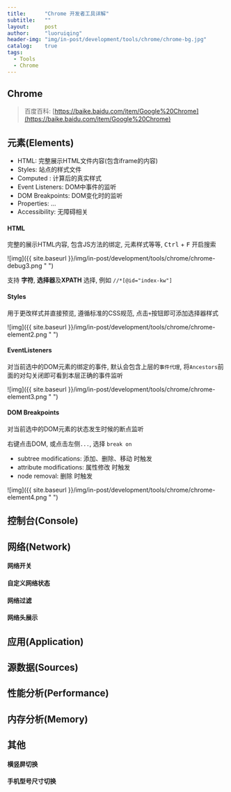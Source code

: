 ```yaml
---
title:      "Chrome 开发者工具详解"
subtitle:   ""
layout:     post
author:     "luoruiqing"
header-img: "img/in-post/development/tools/chrome/chrome-bg.jpg"
catalog:    true
tags:
  - Tools
  - Chrome
---
```


## Chrome
> 百度百科: [https://baike.baidu.com/item/Google%20Chrome](https://baike.baidu.com/item/Google%20Chrome)



## 元素(Elements)

- HTML: 完整展示HTML文件内容(包含iframe的内容)
- Styles: 站点的样式文件
- Computed : 计算后的真实样式
- Event Listeners: DOM中事件的监听
- DOM Breakpoints: DOM变化时的监听
- Properties: ...
- Accessibility: 无障碍相关

#### HTML

完整的展示HTML内容, 包含JS方法的绑定, 元素样式等等, <kbd>Ctrl</kbd> + <kbd>F</kbd> 开启搜索

![img]({{ site.baseurl }}/img/in-post/development/tools/chrome/chrome-debug3.png " ")

支持 **字符**, **选择器**及**XPATH** 选择, 例如 `//*[@id="index-kw"]`

#### Styles

用于更改样式并直接预览, 遵循标准的CSS规范, 点击`+`按钮即可添加选择器样式

![img]({{ site.baseurl }}/img/in-post/development/tools/chrome/chrome-element2.png " ")

#### EventListeners

对当前选中的DOM元素的绑定的事件, 默认会包含上层的`事件代理`, 将`Ancestors`前面的对勾关闭即可看到本层正确的事件监听

![img]({{ site.baseurl }}/img/in-post/development/tools/chrome/chrome-element3.png " ")


#### DOM Breakpoints

对当前选中的DOM元素的状态发生时候的断点监听

右键点击DOM, 或点击左侧`...`, 选择 `break on`

- subtree modifications: 添加、删除、移动 时触发
- attribute modifications: 属性修改 时触发
- node removal: 删除 时触发

![img]({{ site.baseurl }}/img/in-post/development/tools/chrome/chrome-element4.png " ")


## 控制台(Console)


## 网络(Network)

#### 网络开关

#### 自定义网络状态

#### 网络过滤

#### 网络头展示


## 应用(Application)


## 源数据(Sources)


## 性能分析(Performance)


## 内存分析(Memory)

## 其他

#### 横竖屏切换

#### 手机型号尺寸切换

#### 